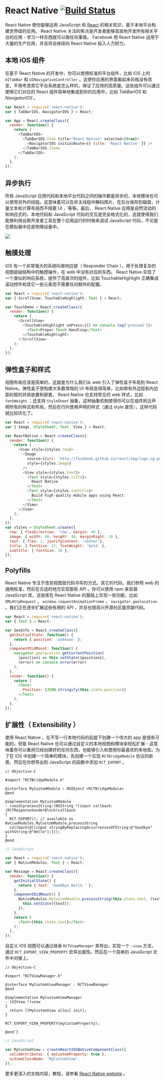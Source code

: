 # React Native [![Build Status](https://travis-ci.org/facebook/react-native.svg?branch=master)](https://travis-ci.org/facebook/react-native)

React Native 使你能够运用 JavaScript 和 [React](http://facebook.github.io/react) 的相关知识，基于本地平台构建世界级的应用。 React Native 关注的焦点是开发者能够高效地开发所有相关平台的应用 - 学习一样东西就可以做任何事情。 Facebook 把 React Native 运用于大量的生产应用，并且将会继续向 React Native 投入人力财力。

## 本地 iOS 组件

在基于 React Native 的开发中，你可以使用标准的平台组件，比如 iOS 上的 `UITabBar` 和 `UINavigationController` 。这使你应用的界面看起来风格没有改变，不用考虑其它平台系统是怎么样的，保证了应用的高质量。这些组件可以通过使用它们对应的 React 组件简单地集成到你的应用中，比如 _TabBarIOS_ 和 _NavigatorIOS_ 。

```javascript
var React = require('react-native');
var { TabBarIOS, NavigatorIOS } = React;

var App = React.createClass({
  render: function() {
    return (
      <TabBarIOS>
        <TabBarIOS.Item title="React Native" selected={true}>
          <NavigatorIOS initialRoute={{ title: 'React Native' }} />
        </TabBarIOS.Item>
      </TabBarIOS>
    );
  },
});
```

## 异步执行

所有 JavaScript 应用代码和本地平台代码之间的操作都是异步的，本地模块也可以使用另外的线程。这意味着可以在非主线程中解码图片，在后台保存到磁盘，计量文本和计算布局而不阻塞 UI ，等等。最后， React Native 应用是自然流动的和响应式的。本地代码和 JavaScript 代码的交互是完全格式化的，这就使得我们能够利用谷歌开发者工具在整个应用运行的时候来调试 JavaScript 代码，不论是在模拟器中还是物理设备中。

![](http://facebook.github.io/react-native/img/chrome_breakpoint.png)


## 触摸处理

iOS 有一个非常强大的系统叫做响应链（ Responder Chain ），用于处理复杂的视图层级结构中的触摸操作，在 web 中没有对应的东西。 React Native 实现了一个类似的响应系统，提供了高层次的组件，比如 TouchableHighlight 正确集成滚动控件和其它一些元素而不需要任何额外的配置。

```javascript
var React = require('react-native');
var { ScrollView, TouchableHighlight, Text } = React;

var TouchDemo = React.createClass({
  render: function() {
    return (
      <ScrollView>
        <TouchableHighlight onPress={() => console.log('pressed')}>
          <Text>Proper Touch Handling</Text>
        </TouchableHighlight>
      </ScrollView>
    );
  },
});
```


## 弹性盒子和样式
视图布局应该是简单的，这就是为什么我们从 web 引入了弹性盒子布局到 React Native。弹性盒子使构建大多数常规的 UI 布局变得简单，比如带有外边距和内边距的框的并排放置和嵌套。 React Native 也支持常见的 web 样式，比如 `fontWeight` ；还支持 `StyleSheet` 抽象，这种抽象机制使得你可以在组件附近声明所有的样式和布局，然后在行内使用声明的样式（通过 style 属性），这样代码就比较优化了。

```javascript
var React = require('react-native');
var { Image, StyleSheet, Text, View } = React;

var ReactNative = React.createClass({
  render: function() {
    return (
      <View style={styles.row}>
        <Image
          source={{uri: 'http://facebook.github.io/react/img/logo_og.png'}}
          style={styles.image}
        />
        <View style={styles.text}>
          <Text style={styles.title}>
            React Native
          </Text>
          <Text style={styles.subtitle}>
            Build high quality mobile apps using React
          </Text>
        </View>
      </View>
    );
  },
});
var styles = StyleSheet.create({
  row: { flexDirection: 'row', margin: 40 },
  image: { width: 40, height: 40, marginRight: 10 },
  text: { flex: 1, justifyContent: 'center'},
  title: { fontSize: 11, fontWeight: 'bold' },
  subtitle: { fontSize: 10 },
});
```

## Polyfills

React Native 专注于改变视图层代码书写的方式。其它的代码，我们参照 web 的通用标准，然后在合适的地方实现那些 API 。你可以使用 npm 来安装 JavaScript 库，这些库在 React Native 的基础上实现一些功能，比如 `XMLHttpRequest` ， `window.requestAnimationFrame` ， `navigator.geolocation` 。我们正在逐步扩展这些有用的 API ，并且也很高兴开源社区能贡献代码。

```javascript
var React = require('react-native');
var { Text } = React;

var GeoInfo = React.createClass({
  getInitialState: function() {
    return { position: 'unknown' };
  },
  componentDidMount: function() {
    navigator.geolocation.getCurrentPosition(
      (position) => this.setState({position}),
      (error) => console.error(error)
    );
  },
  render: function() {
    return (
      <Text>
        Position: {JSON.stringify(this.state.position)}
      </Text>
    );
  },
});
```

## 扩展性（ Extensibility ）

使用 React Native ，在不写一行本地代码的前提下创建一个伟大的 app 是很有可能的，但是 React Native 也可以通过自定义的本地视图和模块来轻松扩展 - 这意味着你可以重用已经创建好的任何东西，也能够引入和使用你最喜欢的本地库。为了在 iOS 中创建一个简单的模块，先创建一个实现 `RCTBridgeModule` 协议的新类，然后在你想导出到 JavaScript 的函数中添加 `RCT_EXPORT` 。

```objc
// Objective-C

#import "RCTBridgeModule.h"

@interface MyCustomModule : NSObject <RCTBridgeModule>
@end

@implementation MyCustomModule
- (void)processString:(NSString *)input callback:(RCTResponseSenderBlock)callback
{
  RCT_EXPORT(); // available as NativeModules.MyCustomModule.processString
  callback(@[[input stringByReplacingOccurrencesOfString:@"Goodbye" withString:@"Hello"];]]);
}
@end
```

```javascript
// JavaScript

var React = require('react-native');
var { NativeModules, Text } = React;

var Message = React.createClass({
  render: function() {
    getInitialState() {
      return { text: 'Goodbye World.' };
    },
    componentDidMount() {
      NativeModules.MyCustomModule.processString(this.state.text, (text) => {
        this.setState({text});
      });
    },
    return (
      <Text>{this.state.text}</Text>
    );
  },
});
```

自定义 iOS 视图可以通过继承 `RCTViewManager` 来导出，实现一个 `-view` 方法，通过 `RCT_EXPORT_VIEW_PROPERTY` 宏导出属性。然后在一个简单的 JavaScript 文件中对接上。

```objc
// Objective-C

#import "RCTViewManager.h"

@interface MyCustomViewManager : RCTViewManager
@end

@implementation MyCustomViewManager
- (UIView *)view
{
  return [[MyCustomView alloc] init];
}

RCT_EXPORT_VIEW_PROPERTY(myCustomProperty);

@end`}
```

```javascript
// JavaScript

var MyCustomView = createReactIOSNativeComponentClass({
  validAttributes: { myCustomProperty: true },
  uiViewClassName: 'MyCustomView',
});
```

更多更深入的文档内容，教程，请参看 [React Native website](http://facebook.github.io/react-native/docs/getting-started.html) 。
